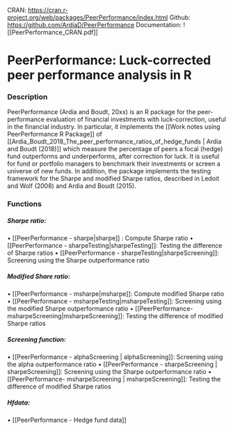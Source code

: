 CRAN:  https://cran.r-project.org/web/packages/PeerPerformance/index.html
Github: https://github.com/ArdiaD/PeerPerformance
Documentation: ![[PeerPerformance_CRAN.pdf]]

# PeerPerformance: Luck-corrected peer performance analysis in R

### Description
PeerPerformance (Ardia and Boudt, 20xx) is an R package for the peer-performance evaluation of financial investments with luck-correction, useful in the financial industry. In particular, it implements the [[Work notes using PeerPerformance R Package]] of [[Ardia_Boudt_2018_The_peer_performance_ratios_of_hedge_funds | Ardia and Boudt (2018)]] which measure the percentage of peers a focal (hedge) fund outperforms and underperforms, after correction for luck. It is useful for fund or portfolio managers to benchmark their investments or screen a universe of new funds. In addition, the package implements the testing framework for the Sharpe and modified Sharpe ratios, described in Ledoit and Wolf (2008) and Ardia and Boudt (2015).

### Functions
##### Sharpe ratio: 
•	[[PeerPerformance - sharpe|sharpe]] : Compute Sharpe ratio
•	[[PeerPerformance - sharpeTesting|sharpeTesting]]: Testing the difference of Sharpe ratios
•	[[PeerPerformance - sharpeTesting|sharpeScreening]]: Screening using the Sharpe outperformance ratio

##### Modified Share ratio: 
•	[[PeerPerformance - msharpe|msharpe]]: Compute modified Sharpe ratio
•	[[PeerPerformance - msharpeTesting|msharpeTesting]]: Screening using the modified Sharpe outperformance ratio
•	[[PeerPerformance- msharpeScreening|msharpeScreening]]: Testing the difference of modified Sharpe ratios

##### Screening function: 
•	[[PeerPerformance - alphaScreening | alphaScreening]]: Screening using the alpha outperformance ratio
•	[[PeerPerformance - sharpeScreening | sharpeScreening]]: Screening using the Sharpe outperformance ratio
•	[[PeerPerformance- msharpeScreening | msharpeScreening]]: Testing the difference of modified Sharpe ratios

##### Hfdata: 
• [[PeerPerformance - Hedge fund data]]
